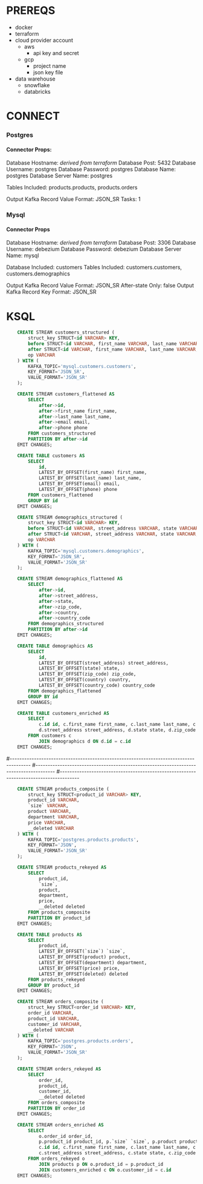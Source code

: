 # PREREQS
- docker
- terraform
- cloud provider account
    - aws
        - api key and secret
    - gcp 
        - project name
        - json key file
- data warehouse
    - snowflake
    - databricks

# CONNECT
### Postgres
#### Connector Props:
Database Hostname: *derived from terraform*
Database Post: 5432
Database Username: postgres
Database Password: postgres
Database Name: postgres
Database Server Name: postgres

Tables Included: products.products, products.orders

Output Kafka Record Value Format: JSON_SR
Tasks: 1

### Mysql
#### Connector Props
Database Hostname: *derived from terraform*
Database Post: 3306
Database Username: debezium
Database Password: debezium
Database Server Name: mysql

Database Included: customers
Tables Included: customers.customers, customers.demographics

Output Kafka Record Value Format: JSON_SR
After-state Only: false
Output Kafka Record Key Format: JSON_SR

# KSQL

```sql
    CREATE STREAM customers_structured (
        struct_key STRUCT<id VARCHAR> KEY,
        before STRUCT<id VARCHAR, first_name VARCHAR, last_name VARCHAR, email VARCHAR, phone VARCHAR>,
        after STRUCT<id VARCHAR, first_name VARCHAR, last_name VARCHAR, email VARCHAR, phone VARCHAR>,
        op VARCHAR
    ) WITH (
        KAFKA_TOPIC='mysql.customers.customers',
        KEY_FORMAT='JSON_SR',
        VALUE_FORMAT='JSON_SR'
    );
```

```sql
    CREATE STREAM customers_flattened AS 
        SELECT
            after->id,
            after->first_name first_name, 
            after->last_name last_name,
            after->email email,
            after->phone phone
        FROM customers_structured
        PARTITION BY after->id
    EMIT CHANGES;
```

```sql
    CREATE TABLE customers AS 
        SELECT
            id,
            LATEST_BY_OFFSET(first_name) first_name, 
            LATEST_BY_OFFSET(last_name) last_name,
            LATEST_BY_OFFSET(email) email,
            LATEST_BY_OFFSET(phone) phone
        FROM customers_flattened
        GROUP BY id
    EMIT CHANGES;
```

```sql
    CREATE STREAM demographics_structured (
        struct_key STRUCT<id VARCHAR> KEY,
        before STRUCT<id VARCHAR, street_address VARCHAR, state VARCHAR, zip_code VARCHAR, country VARCHAR, country_code VARCHAR>,
        after STRUCT<id VARCHAR, street_address VARCHAR, state VARCHAR, zip_code VARCHAR, country VARCHAR, country_code VARCHAR>,
        op VARCHAR
    ) WITH (
        KAFKA_TOPIC='mysql.customers.demographics',
        KEY_FORMAT='JSON_SR',
        VALUE_FORMAT='JSON_SR'
    );
```

```sql
    CREATE STREAM demographics_flattened AS 
        SELECT
            after->id,
            after->street_address,
            after->state,
            after->zip_code,
            after->country,
            after->country_code
        FROM demographics_structured
        PARTITION BY after->id
    EMIT CHANGES;
```

```sql
    CREATE TABLE demographics AS
        SELECT
            id, 
            LATEST_BY_OFFSET(street_address) street_address,
            LATEST_BY_OFFSET(state) state,
            LATEST_BY_OFFSET(zip_code) zip_code,
            LATEST_BY_OFFSET(country) country,
            LATEST_BY_OFFSET(country_code) country_code
        FROM demographics_flattened
        GROUP BY id
    EMIT CHANGES;
```

```sql
    CREATE TABLE customers_enriched AS
        SELECT 
            c.id id, c.first_name first_name, c.last_name last_name, c.email email, c.phone phone,
            d.street_address street_address, d.state state, d.zip_code zip_code, d.country country, d.country_code country_code
        FROM customers c
            JOIN demographics d ON d.id = c.id
    EMIT CHANGES;
```

#--------------------------------------------------------------------------------------
#--------------------------------------------------------------------------------------
#--------------------------------------------------------------------------------------

```sql
    CREATE STREAM products_composite (
        struct_key STRUCT<product_id VARCHAR> KEY,
        product_id VARCHAR,
        `size` VARCHAR,
        product VARCHAR,
        department VARCHAR,
        price VARCHAR,
        __deleted VARCHAR
    ) WITH (
        KAFKA_TOPIC='postgres.products.products',
        KEY_FORMAT='JSON',
        VALUE_FORMAT='JSON_SR'
    );
```

```sql
    CREATE STREAM products_rekeyed AS
        SELECT 
            product_id,
            `size`,
            product,
            department,
            price,
            __deleted deleted
        FROM products_composite
        PARTITION BY product_id
    EMIT CHANGES;
```

```sql 
    CREATE TABLE products AS
        SELECT 
            product_id,
            LATEST_BY_OFFSET(`size`) `size`,
            LATEST_BY_OFFSET(product) product,
            LATEST_BY_OFFSET(department) department,
            LATEST_BY_OFFSET(price) price,
            LATEST_BY_OFFSET(deleted) deleted
        FROM products_rekeyed
        GROUP BY product_id
    EMIT CHANGES;
```

```sql
    CREATE STREAM orders_composite (
        struct_key STRUCT<order_id VARCHAR> KEY,
        order_id VARCHAR,
        product_id VARCHAR,
        customer_id VARCHAR,
        __deleted VARCHAR
    ) WITH (
        KAFKA_TOPIC='postgres.products.orders',
        KEY_FORMAT='JSON',
        VALUE_FORMAT='JSON_SR'
    );
```

```sql
    CREATE STREAM orders_rekeyed AS
        SELECT
            order_id,
            product_id,
            customer_id,
            __deleted deleted
        FROM orders_composite
        PARTITION BY order_id
    EMIT CHANGES;
```

```sql
    CREATE STREAM orders_enriched AS
        SELECT 
            o.order_id order_id,
            p.product_id product_id, p.`size` `size`, p.product product, p.department department, p.price price,
            c.id id, c.first_name first_name, c.last_name last_name, c.email email, c.phone phone,
            c.street_address street_address, c.state state, c.zip_code zip_code, c.country country, c.country_code country_code
        FROM orders_rekeyed o
            JOIN products p ON o.product_id = p.product_id
            JOIN customers_enriched c ON o.customer_id = c.id  
    EMIT CHANGES;  
```
